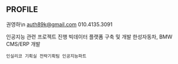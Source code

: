 ## PROFILE

권영하\n
auth89k@gmail.com
010.4135.3091

인공지능 관련 프로젝트 진행
빅데이터 플랫폼 구축 및 개발
한성자동차, BMW CMS/ERP 개발
```
인실리코 기획실 전략기획팀 인공지능파트
```
